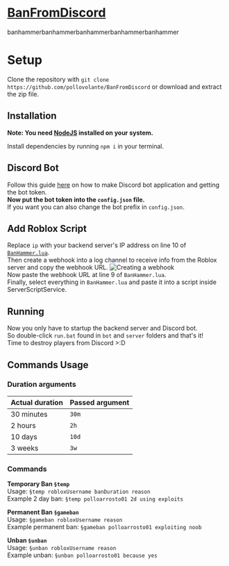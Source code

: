 # [BanFromDiscord](https://github.com/pollovolante/BanFromDiscord)

banhammerbanhammerbanhammerbanhammerbanhammer



# Setup

Clone the repository with `git clone https://github.com/pollovolante/BanFromDiscord` or download and extract the zip file.


## Installation

**Note: You need [NodeJS](https://nodejs.org) installed on your system.**

Install dependencies by running `npm i` in your terminal.


## Discord Bot

Follow this guide [here](https://discordjs.guide/preparations/setting-up-a-bot-application.html) on how to make Discord bot application and getting the bot token.\
**Now put the bot token into the `config.json` file.**\
If you want you can also change the bot prefix in `config.json`.


## Add Roblox Script

Replace `ip` with your backend server's IP address on line 10 of [`BanHammer.lua`](https://github.com/pollovolante/BanFromDiscord/blob/main/BanHammer.lua).\
Then create a webhook into a log channel to receive info from the Roblox server and copy the webhook URL.
![Creating a webhook](https://www.minitool.com/images/uploads/news/2021/03/make-discord-webhooks-for-github/make-discord-webhooks-for-github-1.png)\
Now paste the webhook URL at line 9 of `BanHammer.lua`.\
Finally, select everything in `BanHammer.lua` and paste it into a script inside ServerScriptService.


## Running

Now you only have to startup the backend server and Discord bot.\
So double-click `run.bat` found in `bot` and `server` folders and that's it!\
Time to destroy players from Discord >:D


## Commands Usage

### Duration arguments
| Actual duration | Passed argument |
|-|-|
| 30 minutes | `30m` |
| 2 hours | `2h` |
| 10 days | `10d` |
| 3 weeks | `3w` |

### Commands

**Temporary Ban `§temp`**\
Usage: `§temp robloxUsername banDuration reason`\
Example 2 day ban: `§temp polloarrosto01 2d using exploits`

**Permanent Ban `§gameban`**\
Usage: `§gameban robloxUsername reason`\
Example permanent ban: `§gameban polloarrosto01 exploiting noob`

**Unban `§unban`**\
Usage: `§unban robloxUsername reason`\
Example unban: `§unban polloarrosto01 because yes`
